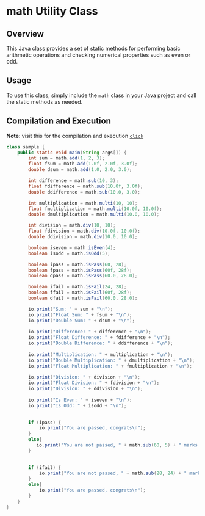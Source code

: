 # math Utility Class

## Overview
This Java class provides a set of static methods for performing basic arithmetic operations and checking numerical properties such as even or odd.

## Usage
To use this class, simply include the `math` class in your Java project and call the static methods as needed.

## Compilation and Execution

**Note**: visit this for the compilation and execution [`click`](https://github.com/MrTG-CodeBot/MyJava/blob/main/README.md#compilation-and-execution) 



```java
class sample {
    public static void main(String args[]) {
        int sum = math.add(1, 2, 3);
        float fsum = math.add(1.0f, 2.0f, 3.0f);
        double dsum = math.add(1.0, 2.0, 3.0);

        int difference = math.sub(10, 3);
        float fdifference = math.sub(10.0f, 3.0f);
        double ddifference = math.sub(10.0, 3.0);

        int multiplication = math.multi(10, 10);
        float fmultiplication = math.multi(10.0f, 10.0f);
        double dmultiplication = math.multi(10.0, 10.0);

        int division = math.div(10, 10);
        float fdivision = math.div(10.0f, 10.0f);
        double ddivision = math.div(10.0, 10.0);

        boolean iseven = math.isEven(4);
        boolean isodd = math.isOdd(5);

        boolean ipass = math.isPass(60, 28);
        boolean fpass = math.isPass(60f, 28f);
        boolean dpass = math.isPass(60.0, 28.0);

        boolean ifail = math.isFail(24, 28);
        boolean ffail = math.isFail(60f, 28f);
        boolean dfail = math.isFail(60.0, 28.0);

        io.print("Sum: " + sum + "\n");
        io.print("Float Sum: " + fsum + "\n");
        io.print("Double Sum: " + dsum + "\n");
        
        io.print("Difference: " + difference + "\n");
        io.print("Float Difference: " + fdifference + "\n");
        io.print("Double Difference: " + ddifference + "\n");
        
        io.print("Multiplication: " + multiplication + "\n");
        io.print("Double Multiplication: " + dmultiplication + "\n");
        io.print("Float Multiplication: " + fmultiplication + "\n");
        
        io.print("Division: " + division + "\n");
        io.print("Float Division: " + fdivision + "\n");
        io.print("Division: " + ddivision + "\n");
        
        io.print("Is Even: " + iseven + "\n");
        io.print("Is Odd: " + isodd + "\n");
        

        if (ipass) {
            io.print("You are passed, congrats\n");
        }
        else{
           io.print("You are not passed, " + math.sub(60, 5) + " marks for to win the exam.\n");
        }
        

        if (ifail) {
            io.print("You are not passed, " + math.sub(28, 24) + " marks for to win the exam.\n");
        }
        else{
            io.print("You are passed, congrats\n");
        }
    }
}
```
